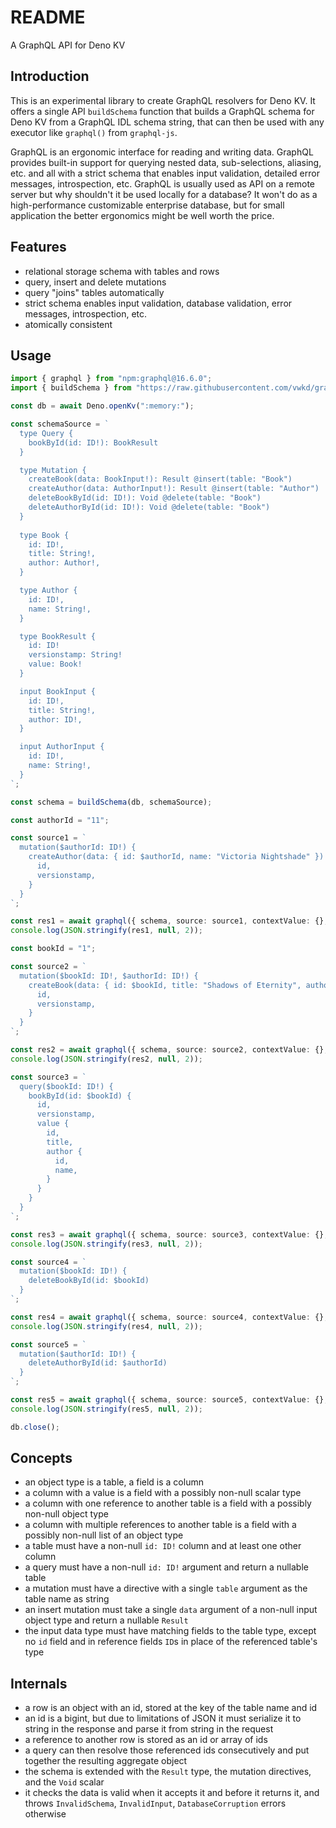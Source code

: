 # README

A GraphQL API for Deno KV



## Introduction

This is an experimental library to create GraphQL resolvers for Deno KV. It offers a single API `buildSchema` function that builds a GraphQL schema for Deno KV from a GraphQL IDL schema string, that can then be used with any executor like `graphql()` from `graphql-js`.

GraphQL is an ergonomic interface for reading and writing data. GraphQL provides built-in support for querying nested data, sub-selections, aliasing, etc. and all with a strict schema that enables input validation, detailed error messages, introspection, etc. GraphQL is usually used as API on a remote server but why shouldn't it be used locally for a database? It won't do as a high-performance customizable enterprise database, but for small application the better ergonomics might be well worth the price.



## Features

- relational storage schema with tables and rows
- query, insert and delete mutations
- query "joins" tables automatically
- strict schema enables input validation, database validation, error messages, introspection, etc.
- atomically consistent



## Usage

```ts
import { graphql } from "npm:graphql@16.6.0";
import { buildSchema } from "https://raw.githubusercontent.com/vwkd/graphql-denokv/main/src/main.ts";

const db = await Deno.openKv(":memory:");

const schemaSource = `
  type Query {
    bookById(id: ID!): BookResult
  }

  type Mutation {
    createBook(data: BookInput!): Result @insert(table: "Book")
    createAuthor(data: AuthorInput!): Result @insert(table: "Author")
    deleteBookById(id: ID!): Void @delete(table: "Book")
    deleteAuthorById(id: ID!): Void @delete(table: "Book")
  }
  
  type Book {
    id: ID!,
    title: String!,
    author: Author!,
  }

  type Author {
    id: ID!,
    name: String!,
  }

  type BookResult {
    id: ID!
    versionstamp: String!
    value: Book!
  }

  input BookInput {
    id: ID!,
    title: String!,
    author: ID!,
  }

  input AuthorInput {
    id: ID!,
    name: String!,
  }
`;

const schema = buildSchema(db, schemaSource);

const authorId = "11";

const source1 = `
  mutation($authorId: ID!) {
    createAuthor(data: { id: $authorId, name: "Victoria Nightshade" }) {
      id,
      versionstamp,
    }
  }
`;

const res1 = await graphql({ schema, source: source1, contextValue: {}, variableValues: { authorId } });
console.log(JSON.stringify(res1, null, 2));

const bookId = "1";

const source2 = `
  mutation($bookId: ID!, $authorId: ID!) {
    createBook(data: { id: $bookId, title: "Shadows of Eternity", author: $authorId }) {
      id,
      versionstamp,
    }
  }
`;

const res2 = await graphql({ schema, source: source2, contextValue: {}, variableValues: { bookId, authorId } });
console.log(JSON.stringify(res2, null, 2));

const source3 = `
  query($bookId: ID!) {
    bookById(id: $bookId) {
      id,
      versionstamp,
      value {
        id,  
        title,
        author {
          id,
          name,
        }
      }
    }
  }
`;

const res3 = await graphql({ schema, source: source3, contextValue: {}, variableValues: { bookId } });
console.log(JSON.stringify(res3, null, 2));

const source4 = `
  mutation($bookId: ID!) {
    deleteBookById(id: $bookId)
  }
`;

const res4 = await graphql({ schema, source: source4, contextValue: {}, variableValues: { bookId } });
console.log(JSON.stringify(res4, null, 2));

const source5 = `
  mutation($authorId: ID!) {
    deleteAuthorById(id: $authorId)
  }
`;

const res5 = await graphql({ schema, source: source5, contextValue: {}, variableValues: { authorId } });
console.log(JSON.stringify(res5, null, 2));

db.close();
```



## Concepts

- an object type is a table, a field is a column
- a column with a value is a field with a possibly non-null scalar type
- a column with one reference to another table is a field with a possibly non-null object type
- a column with multiple references to another table is a field with a possibly non-null list of an object type
- a table must have a non-null `id: ID!` column and at least one other column
- a query must have a non-null `id: ID!` argument and return a nullable table
- a mutation must have a directive with a single `table` argument as the table name as string
- an insert mutation must take a single `data` argument of a non-null input object type and return a nullable `Result`
- the input data type must have matching fields to the table type, except no `id` field and in reference fields `ID`s in place of the referenced table's type



## Internals

- a row is an object with an id, stored at the key of the table name and id
- an id is a bigint, but due to limitations of JSON it must serialize it to string in the response and parse it from string in the request
- a reference to another row is stored as an id or array of ids
- a query can then resolve those referenced ids consecutively and put together the resulting aggregate object
- the schema is extended with the `Result` type, the mutation directives, and the `Void` scalar
- it checks the data is valid when it accepts it and before it returns it, and throws `InvalidSchema`, `InvalidInput`, `DatabaseCorruption` errors otherwise
